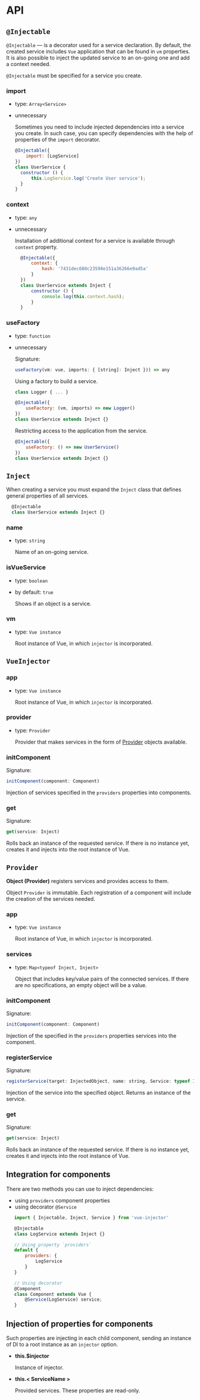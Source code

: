 ﻿---
sidebar: auto
---

# API

## `@Injectable`

`@Injectable` — is a decorator used for a service declaration. By default, the created service includes `Vue` application that can be found in `vm` properties. It is also possible to inject the updated service to an on-going one and add a context needed.

`@Injectable` must be specified for a service you create.

### import

- type: `Array<Service>`
- unnecessary

  Sometimes you need to include injected dependencies into a service you create. In such case, you can specify dependencies with the help of properties of the `import` decorator.

  ``` js
  @Injectable({
      import: [LogService]
  })
  class UserService {
    constructor () {
        this.LogService.log('Create User service');
    }
  }
  ```

### context

- type: `any`
- unnecessary

  Installation of additional context for a service is available through `context` property.

  ``` js
    @Injectable({
        context: {
            hash: '7431dec680c23598e151a36266e9ad5a'
        }
    })
    class UserService extends Inject {
        constructor () {
            console.log(this.context.hash);
        }
    }
    ```
### useFactory

- type: `function`
- unnecessary
  
  Signature:
  
  ``` js
  useFactory(vm: vue, imports: { [string]: Inject })) => any
  ```
  
  Using a factory to build a service.

  ``` js
  class Logger { ... }
  
  @Injectable({
      useFactory: (vm, imports) => new Logger()
  })
  class UserService extends Inject {}
  ```
  
  Restricting access to the application from the service.
  
    ``` js
    @Injectable({
        useFactory: () => new UserService()
    })
    class UserService extends Inject {}
    ```

## `Inject`
  When creating a service you must expand the `Inject` class that defines general properties of all services.

  ``` js
    @Injectable
    class UserService extends Inject {}
  ```
### name

- type: `string`

  Name of an on-going service.

### isVueService

- type: `boolean`

- by default: `true`

  Shows if an object is a service.

### vm

- type: `Vue instance`

  Root instance of Vue, in which `injector` is incorporated.


## `VueInjector`

### app

- type: `Vue instance`

  Root instance of Vue, in which `injector` is incorporated.

### provider

- type: `Provider`

  Provider that makes services in the form of [Provider](#provider-2) objects available.

### initComponent

Signature:

``` js
initComponent(component: Component)
```

Injection of services specified in the `providers` properties into components.  

### get

Signature:

``` js
get(service: Inject)
```

Rolls back an instance of the requested service. If there is no instance yet, creates it and injects into the root instance of Vue.

## `Provider`

**Object (Provider)** registers services and provides access to them.

Object `Provider` is immutable. Each registration of a component will include the creation of the services needed.

### app

  - type: `Vue instance`

    Root instance of Vue, in which `injector` is incorporated.

### services

  - type: `Map<typeof Inject, Inject>`

    Object that includes key/value pairs of the connected services. If there are no specifications, an empty object will be a value.


### initComponent

Signature:

``` js
initComponent(component: Component)
```

Injection of the specified in the `providers` properties services into the component. 

### registerService

Signature:

``` js
registerService(target: InjectedObject, name: string, Service: typeof InjectableClass)
```

Injection of the service into the specified object. Returns an instance of the service.

### get

Signature:

``` js
get(service: Inject)
```

Rolls back an instance of the requested service. If there is no instance yet, creates it and injects into the root instance of Vue.

## Integration for components

There are two methods you can use to inject dependencies:
 - using `providers` component properties
 - using decorator `@Service`

 ``` js
    import { Injectable, Inject, Service } from 'vue-injector'

    @Injectable
    class LogService extends Inject {}

    // Using property `providers`
    default {
        providers: {
            LogService
        }
    }

    // Using decorator
    @Component
    class Component extends Vue {
        @Service(LogService) service;
    }
 ```

## Injection of properties for components

Such properties are injecting in each child component, sending an instance of DI to a root instance as an `injector` option.

- **this.$injector**

  Instance of injector.

- **this.< ServiceName >**

  Provided services. These properties are read-only.
